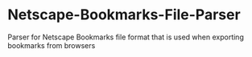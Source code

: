 # Netscape-Bookmarks-File-Parser
Parser for Netscape Bookmarks file format that is used when exporting bookmarks from browsers
